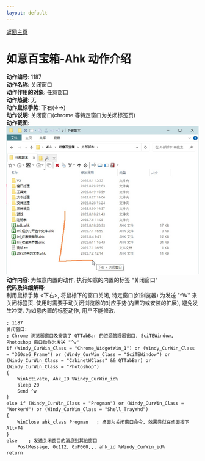 ```yaml
---
layout: default
---
```

<link rel="stylesheet" href="../Actions/css/atom-one-light.min.css">
<script src="../Actions/js/highlight.min.js"></script>
<script>hljs.highlightAll();</script>

[返回主页](http://wyagd001.github.io/RuYi-Ahk)

# [](#header-2) 如意百宝箱-Ahk 动作介绍

**动作编号**: 1187  
**动作名称**: 关闭窗口  
**动作作用的对象**: 任意窗口  
**动作热键**: 无  
**动作鼠标手势**: 下右(↓→)  
**动作说明**: 关闭窗口(chrome 等特定窗口为关闭标签页)  
**动作截图**:  
  ![关闭窗口](img1/1187.jpg)  
**动作内容**: 为如意内置的动作, 执行如意的内置的标签 "关闭窗口"  
**代码及详细解释**:  
利用鼠标手势 <下右>, 将鼠标下的窗口关闭, 特定窗口(如浏览器) 为发送 "^W" 来关闭标签页. 使用时需要手动关闭浏览器的对应手势(内置的或安装的扩展), 避免发生冲突. 为如意内置的标签动作, 用户不能修改.  

```Autohotkey
; 1187
关闭窗口:
; Chrome 浏览器窗口及安装了 QTTabBar 的资源管理器窗口, SciTEWindow, Photoshop 窗口动作为发送 "^w"
if (Windy_CurWin_Class = "Chrome_WidgetWin_1") or (Windy_CurWin_Class = "360se6_Frame") or (Windy_CurWin_Class = "SciTEWindow") or (Windy_CurWin_Class = "CabinetWClass" && QTTabBar) or (Windy_CurWin_Class = "Photoshop")
{
	WinActivate, Ahk_ID %Windy_CurWin_id%
	sleep 20
	Send ^w
}
else if (Windy_CurWin_Class = "Progman") or (Windy_CurWin_Class = "WorkerW") or (Windy_CurWin_Class = "Shell_TrayWnd")
{
	WinClose ahk_class Progman   ; 桌面为关闭窗口命令, 效果类似在桌面按下 Alt+F4 
}
else    ; 发送关闭窗口的消息到其他窗口
	PostMessage, 0x112, 0xF060,,, ahk_id %Windy_CurWin_id%
return
```